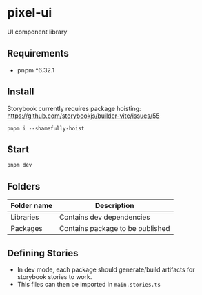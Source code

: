 # pixel-ui

UI component library

## Requirements

- pnpm ^6.32.1

## Install

Storybook currently requires package hoisting: https://github.com/storybookjs/builder-vite/issues/55

`pnpm i --shamefully-hoist`

## Start

`pnpm dev`

## Folders

| Folder name | Description                      |
| ----------- | -------------------------------- |
| Libraries   | Contains dev dependencies        |
| Packages    | Contains package to be published |

## Defining Stories

- In dev mode, each package should generate/build artifacts for storybook stories to work.
- This files can then be imported in `main.stories.ts`
